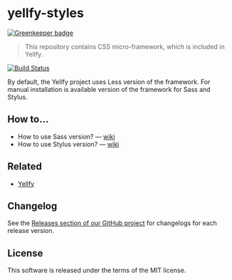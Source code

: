 # yellfy-styles

[![Greenkeeper badge](https://badges.greenkeeper.io/mrmlnc/yellfy-styles.svg)](https://greenkeeper.io/)

> This repository contains CSS micro-framework, which is included in Yellfy.

[![Build Status](https://travis-ci.org/mrmlnc/yellfy-styles.svg?branch=master)](https://travis-ci.org/mrmlnc/yellfy-styles)

By default, the Yellfy project uses Less version of the framework. For manual installation is available version of the framework for Sass and Stylus.

## How to...

  * How to use Sass version? — [wiki](https://github.com/mrmlnc/yellfy/wiki/How-to-use-Sass-version-of-the-framework-with-Yellfy%3F)
  * How to use Stylus version? — [wiki](https://github.com/mrmlnc/yellfy/wiki/How-to-use-Stylus-version-of-the-framework-with-Yellfy%3F)

## Related

  * [Yellfy](https://github.com/mrmlnc/yellfy)

## Changelog

See the [Releases section of our GitHub project](https://github.com/mrmlnc/yellfy-styles/releases) for changelogs for each release version.

## License

This software is released under the terms of the MIT license.

